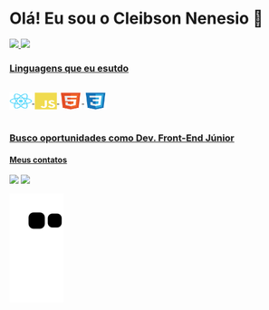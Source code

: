 # Olá! Eu sou o Cleibson Nenesio 👋

<div>
  <a href="https://github.com/cleibson-nenesio">
  <img height="180em" src="https://github-readme-stats.vercel.app/api?username=cleibson-nenesio&show_icons=true&theme=gotham&include_all_commits=true&count_private=true"/>
  <img height="180em" src="https://github-readme-stats.vercel.app/api/top-langs/?username=cleibson-nenesio&layout=compact&langs_count=6&theme=gotham"/>
</div>
  
  ### Linguagens que eu esutdo
  
<div style="display: inline_block"><br>
  <img align="center" alt="React" height="30" width="40" src="https://raw.githubusercontent.com/devicons/devicon/master/icons/react/react-original.svg">
  <img align="center" alt="Js" height="30" width="40" src="https://raw.githubusercontent.com/devicons/devicon/master/icons/javascript/javascript-plain.svg">
  <img align="center" alt="HTML" height="30" width="40" src="https://raw.githubusercontent.com/devicons/devicon/master/icons/html5/html5-original.svg">
  <img align="center" alt="CSS" height="30" width="40" src="https://raw.githubusercontent.com/devicons/devicon/master/icons/css3/css3-original.svg">
</div>
 
 <br>
 
  ### Busco oportunidades como Dev. Front-End Júnior
  #### Meus contatos
<div> 
  <a href = "mailto:cleibson.nenesio@hotmail.com"><img src="https://img.shields.io/badge/-Gmail-%23333?style=for-the-badge&logo=gmail&logoColor=white" target="_blank"></a>
  <a href="https://www.linkedin.com/in/cleibson-nenesio-8b394a247/" target="_blank"><img src="https://img.shields.io/badge/-LinkedIn-%230077B5?style=for-the-badge&logo=linkedin&logoColor=white" target="_blank"></a> 
 
  ![Snake animation](https://github.com/cleibson-nenesio/cleibson-nenesio/blob/output/github-contribution-grid-snake.svg)
</div>
